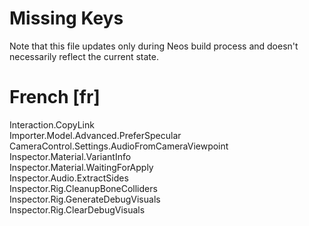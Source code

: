# Missing Keys
Note that this file updates only during Neos build process and doesn't necessarily reflect the current state.

# French [fr]
Interaction.CopyLink  
Importer.Model.Advanced.PreferSpecular  
CameraControl.Settings.AudioFromCameraViewpoint  
Inspector.Material.VariantInfo  
Inspector.Material.WaitingForApply  
Inspector.Audio.ExtractSides  
Inspector.Rig.CleanupBoneColliders  
Inspector.Rig.GenerateDebugVisuals  
Inspector.Rig.ClearDebugVisuals  


